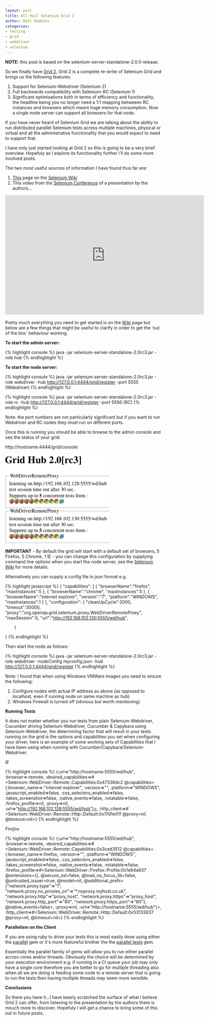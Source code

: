 ```yaml
---
layout: post
title: All Hail Selenium Grid 2
author: Matt Robbins 
categories:
- testing 
- grid 
- webdriver 
- selenium 
---
```


<p class="info"><strong>NOTE:</strong> this post is based on the selenium-server-standalone-2.0.0 release.</p> 

So we finally have [Grid 2](http://code.google.com/p/selenium/wiki/Grid2), Grid 2 is a complete re-write of Selenium Grid and brings us the following features:

1. Support for Selenium-Webdriver (Selenium 2)
2. Full backwards compatibility with Selenium-RC (Selenium 1)
3. Significant optimisations both in terms of efficiency and functionality, the headline being you no longer need a 1:1 mapping betweeen RC instances and browsers which meant huge memory consumption.  Now a single node server can support all browsers for that node.

If you have never heard of Selenium Grid we are talking about the ability to run distributed parallel Selenium tests across multiple machines, physical or virtual and all the administrative functionality that you would expect to need to support that.

I have only just started looking at Grid 2 so this is going to be a very brief overview.  Hopefuly as I explore its functionality further i'll do some more involved posts.

The two most useful sources of information I have found thus far are:

1. [This](http://code.google.com/p/selenium/wiki/Grid2) page on the [Selenium Wiki](http://code.google.com/p/selenium/wiki)
2. This video from the [Selenium Conference](http://www.seleniumconf.com/videos) of a presentation by the authors...

<object width="640" height="385"><param name="movie" value="http://www.youtube.com/v/rjc51R8nI2Y&amp;color1=0xb1b1b1&amp;color2=0xd0d0d0&amp;hl=de_DE&amp;feature=player_embedded&amp;fs=1"></param><param name="allowFullScreen" value="true"></param><param name="allowScriptAccess" value="always"></param><embed src="http://www.youtube.com/v/rjc51R8nI2Y&amp;color1=0xb1b1b1&amp;color2=0xd0d0d0&amp;hl=de_DE&amp;feature=player_embedded&amp;fs=1" type="application/x-shockwave-flash" allowfullscreen="true" allowScriptAccess="always" width="640" height="385"></embed></object>

Pretty much everything you need to get started is on the [Wiki](http://code.google.com/p/selenium/wiki/Grid2) page but below are a few things that might be useful to clarify in order to get the 'out of the box' behaviour working.

**To start the admin server:**

{% highlight console %}
java -jar selenium-server-standalone-2.0rc3.jar -role hub
{% endhighlight %}

**To start the node server:**

{% highlight console %}
java -jar selenium-server-standalone-2.0rc3.jar -role webdriver -hub http://127.0.0.1:4444/grid/register -port 5555 (Webdriver)
{% endhighlight %}

{% highlight console %}
java -jar selenium-server-standalone-2.0rc3.jar -role rc -hub http://127.0.0.1:4444/grid/register -port 5556 (RC)
{% endhighlight %}

Note: the port numbers are not particularly significant but if you want to run Webdriver and RC nodes they must run on different ports.

Once this is running you should be able to browse to the admin console and see the status of your grid:

http://hostname:4444/grid/console

![grid2 setup](/images/grid_2_console.png)

**IMPORTANT** - By default the grid will start with a default set of browsers, 5 Firefox, 5 Chrome, 1 IE - you can change this configuration by supplying command line options when you start the node server, see the [Selenium Wiki](http://code.google.com/p/selenium/wiki/Grid2) for more details.

Alternatively you can supply a config file in json format e.g.

{% highlight javascript %}
{
"capabilities":
        [
                {
                        "browserName":"firefox",
                        "maxInstances":5
                },
                {
                        "browserName":"chrome",
                        "maxInstances":5
                },
                {
                        "browserName":"internet explorer",
                        "version":"7",
                        "platform":"WINDOWS",
                        "maxInstances":1
                }
        ],
"configuration":
        {
                "cleanUpCycle":2000,
                "timeout":30000,
                "proxy":"org.openqa.grid.selenium.proxy.WebDriverRemoteProxy",
                "maxSession":5,
                "url":"http://192.168.102.130:5555/wd/hub",

        }
}
{% endhighlight %}

Then start the node as follows:


{% highlight console %}
java -jar selenium-server-standalone-2.0rc3.jar -role webdriver -nodeConfig myconfig.json -hub http://127.0.0.1:4444/grid/register
{% endhighlight %}

Note: I found that when using Windows VMWare images you need to ensure the following:

1. Configure nodes with actual IP address as above (as opposed to localhost, even if running node on same machine as hub)
2. Windows Firewall is turned off (obvious but worth mentioning)

**Running Tests**

It does not matter whether you run tests from plain Selenium-Webdriver, Cucumber driving Selenium-Webdriver, Cucumber & Capybara using Selenium-Webdriver, the determining factor that will result in your tests running on the grid is the options and capabilities you set when configuring your driver, here is an example of some working sets of Capabilities that I have been using when running with Cucumber/Capybara/Selenium-Webdriver.

*IE*

{% highlight console %}
{:url=>"http://hostname:5555/wd/hub", :browser=>:remote, :desired_capabilities=>#<Selenium::WebDriver::Remote::Capabilities:0x47336dc2 @capabilities={:browser_name=>:"internet explorer", :version=>"", :platform=>"WINDOWS", :javascript_enabled=>false, :css_selectors_enabled=>false, :takes_screenshot=>false, :native_events=>false, :rotatable=>false, :firefox_profile=>nil, :proxy=>nil, :url=>"http://192.168.102.128:5555/wd/hub"}>, :http_client=>#<Selenium::WebDriver::Remote::Http::Default:0x17d1e01f @proxy=nil, @timeout=nil>}
{% endhighlight %}

*Firefox*

{% highlight console %}
{:url=>"http://hostname:5555/wd/hub", :browser=>:remote, :desired_capabilities=>#<Selenium::WebDriver::Remote::Capabilities:0x3ced3512 @capabilities={:browser_name=>:firefox, :version=>"", :platform=>"WINDOWS", :javascript_enabled=>false, :css_selectors_enabled=>false, :takes_screenshot=>false, :native_events=>false, :rotatable=>false, :firefox_profile=>#<Selenium::WebDriver::Firefox::Profile:0x1e64a937 @extensions={}, @secure_ssl=false, @load_no_focus_lib=false, @untrusted_issuer=true, @model=nil, @additional_prefs={"network.proxy.type"=>"1", "network.proxy.no_proxies_on"=>"*.noproxy.myhost.co.uk", "network.proxy.http"=>"proxy_host", "network.proxy.https"=>"proxy_host", "network.proxy.http_port"=>"80", "network.proxy.https_port"=>"80"}, @native_events=false>, :proxy=>nil, :url=>"http://hostname:5555/wd/hub"}>, :http_client=>#<Selenium::WebDriver::Remote::Http::Default:0x53133637 @proxy=nil, @timeout=nil>}
{% endhighlight %}

**Parallelism on the Client**

If you are using ruby to drive your tests this is most easily done using either the [parallel](https://github.com/grosser/parallel) gem or it's more featureful brother the the [parallel tests](https://github.com/grosser/parallel_tests) gem.

Essentially the parallel family of gems will allow you to run either parallel across cores and/or threads.  Obviously the choice will be determined by your execution environment e.g. if running in a CI queue your job may only have a single core therefore you are better to go for multiple threading also when all we are doing is feeding some code to a remote server that is going to run the tests then having multiple threads may seem more sensible.

**Conclusions**

So there you have it...I have bearly scratched the surface of what I believe Grid 2 can offer, from listening to the presentation by the authors there is mouch more to discover.  Hopefuly I will get a chance to bring some of this out in future posts.
